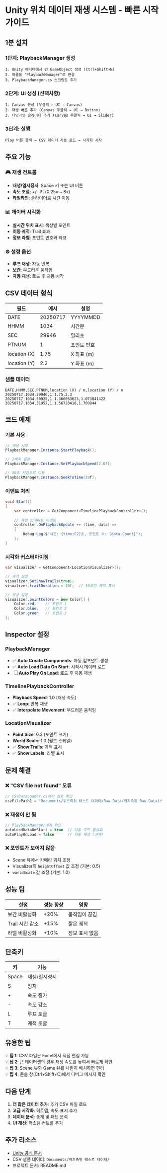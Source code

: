 # Unity 위치 데이터 재생 시스템 - 빠른 시작 가이드

## 1분 설치

### 1단계: PlaybackManager 생성
```
1. Unity 에디터에서 빈 GameObject 생성 (Ctrl+Shift+N)
2. 이름을 "PlaybackManager"로 변경
3. PlaybackManager.cs 스크립트 추가
```

### 2단계: UI 생성 (선택사항)
```
1. Canvas 생성 (우클릭 → UI → Canvas)
2. 재생 버튼 추가 (Canvas 우클릭 → UI → Button)
3. 타임라인 슬라이더 추가 (Canvas 우클릭 → UI → Slider)
```

### 3단계: 실행
```
Play 버튼 클릭 → CSV 데이터 자동 로드 → 시각화 시작
```

## 주요 기능

### 🎮 재생 컨트롤
- **재생/일시정지**: Space 키 또는 UI 버튼
- **속도 조절**: +/- 키 (0.25x ~ 8x)
- **타임라인**: 슬라이더로 시간 이동

### 📊 데이터 시각화
- **실시간 위치 표시**: 색상별 포인트
- **이동 궤적**: Trail 효과
- **정보 라벨**: 포인트 번호와 좌표

### ⚙️ 설정 옵션
- **루프 재생**: 자동 반복
- **보간**: 부드러운 움직임
- **자동 재생**: 로드 후 자동 시작

## CSV 데이터 형식

| 필드 | 예시 | 설명 |
|------|------|------|
| DATE | 20250717 | YYYYMMDD |
| HHMM | 1034 | 시간분 |
| SEC | 29946 | 밀리초 |
| PTNUM | 1 | 포인트 번호 |
| location (X) | 1.75 | X 좌표 (m) |
| location (Y) | 2.3 | Y 좌표 (m) |

### 샘플 데이터
```csv
DATE,HHMM,SEC,PTNUM,location (X) / m,location (Y) / m
20250717,1034,29946,1,1.75,2.3
20250717,1034,30925,1,1.366053623,1.073841422
20250717,1034,31952,1,1.56720418,1.709844
```

## 코드 예제

### 기본 사용
```csharp
// 재생 시작
PlaybackManager.Instance.StartPlayback();

// 2배속 설정
PlaybackManager.Instance.SetPlaybackSpeed(2.0f);

// 30초 지점으로 이동
PlaybackManager.Instance.SeekToTime(30f);
```

### 이벤트 처리
```csharp
void Start()
{
    var controller = GetComponent<TimelinePlaybackController>();
    
    // 재생 업데이트 이벤트
    controller.OnPlaybackUpdate += (time, data) =>
    {
        Debug.Log($"시간: {time:F2}초, 포인트 수: {data.Count}");
    };
}
```

### 시각화 커스터마이징
```csharp
var visualizer = GetComponent<LocationVisualizer>();

// 궤적 설정
visualizer.SetShowTrails(true);
visualizer.trailDuration = 10f;  // 10초간 궤적 표시

// 색상 설정
visualizer.pointColors = new Color[] {
    Color.red,    // 포인트 1
    Color.blue,   // 포인트 2
    Color.green   // 포인트 3
};
```

## Inspector 설정

### PlaybackManager
- ✅ **Auto Create Components**: 자동 컴포넌트 생성
- ✅ **Auto Load Data On Start**: 시작시 데이터 로드
- ☐ **Auto Play On Load**: 로드 후 자동 재생

### TimelinePlaybackController
- **Playback Speed**: 1.0 (재생 속도)
- ✅ **Loop**: 반복 재생
- ✅ **Interpolate Movement**: 부드러운 움직임

### LocationVisualizer
- **Point Size**: 0.3 (포인트 크기)
- **World Scale**: 1.0 (월드 스케일)
- ✅ **Show Trails**: 궤적 표시
- ✅ **Show Labels**: 라벨 표시

## 문제 해결

### ❌ "CSV file not found" 오류
```csharp
// CSVDataLoader.cs에서 경로 확인
csvFilePath1 = "Documents/위츠측위 테스트 데이터/Raw Data/위치측위 Raw Data(스마트폰_1).csv"
```

### ❌ 재생이 안 됨
```csharp
// PlaybackManager에서 확인
autoLoadDataOnStart = true  // 자동 로드 활성화
autoPlayOnLoad = false      // 자동 재생 (선택)
```

### ❌ 포인트가 보이지 않음
- Scene 뷰에서 카메라 위치 조정
- Visualizer의 `heightOffset` 값 조정 (기본: 0.5)
- `worldScale` 값 조정 (기본: 1.0)

## 성능 팁

| 설정 | 성능 향상 | 영향 |
|------|----------|------|
| 보간 비활성화 | +20% | 움직임이 끊김 |
| Trail 시간 감소 | +15% | 짧은 궤적 |
| 라벨 비활성화 | +10% | 정보 표시 없음 |

## 단축키

| 키 | 기능 |
|----|------|
| Space | 재생/일시정지 |
| S | 정지 |
| + | 속도 증가 |
| - | 속도 감소 |
| L | 루프 토글 |
| T | 궤적 토글 |

## 유용한 팁

💡 **팁 1**: CSV 파일은 Excel에서 직접 편집 가능  
💡 **팁 2**: 큰 데이터셋의 경우 재생 속도를 높여서 빠르게 확인  
💡 **팁 3**: Scene 뷰와 Game 뷰를 나란히 배치하면 편리  
💡 **팁 4**: 콘솔 창(Ctrl+Shift+C)에서 디버그 메시지 확인

## 다음 단계

1. **더 많은 데이터 추가**: 추가 CSV 파일 로드
2. **고급 시각화**: 히트맵, 속도 표시 추가
3. **데이터 분석**: 통계 및 패턴 분석
4. **UI 개선**: 커스텀 컨트롤 추가

## 추가 리소스

- [Unity 공식 문서](https://docs.unity3d.com)
- CSV 샘플 데이터: `Documents/위츠측위 테스트 데이터/`
- 프로젝트 문서: README.md